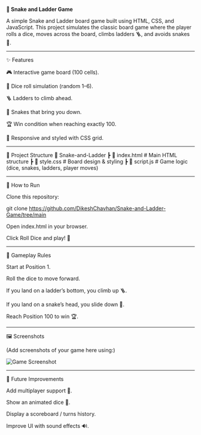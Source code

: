**🎲 Snake and Ladder Game**

A simple Snake and Ladder board game built using HTML, CSS, and JavaScript. This project simulates the classic board game where the player rolls a dice, moves across the board, climbs ladders 🪜, and avoids snakes 🐍.

---

✨ Features

🎮 Interactive game board (100 cells).

🎲 Dice roll simulation (random 1–6).

🪜 Ladders to climb ahead.

🐍 Snakes that bring you down.

🏆 Win condition when reaching exactly 100.

📱 Responsive and styled with CSS grid.

---

📂 Project Structure
📁 Snake-and-Ladder
 ┣ 📄 index.html   # Main HTML structure
 ┣ 📄 style.css    # Board design & styling
 ┣ 📄 script.js    # Game logic (dice, snakes, ladders, player moves)

 ---

🚀 How to Run

Clone this repository:

git clone https://github.com/DikeshChavhan/Snake-and-Ladder-Game/tree/main


Open index.html in your browser.

Click Roll Dice and play! 🎉

---

🎯 Gameplay Rules

Start at Position 1.

Roll the dice to move forward.

If you land on a ladder’s bottom, you climb up 🪜.

If you land on a snake’s head, you slide down 🐍.

Reach Position 100 to win 🏆.

---

🖼️ Screenshots

(Add screenshots of your game here using:)

![Game Screenshot](<img width="1920" height="1020" alt="Screenshot 2025-08-30 234017" src="https://github.com/user-attachments/assets/55cc04fe-a372-4196-8588-5f6ed5bc8574" />
)

---

🔮 Future Improvements

Add multiplayer support 👥.

Show an animated dice 🎲.

Display a scoreboard / turns history.

Improve UI with sound effects 🔊.
